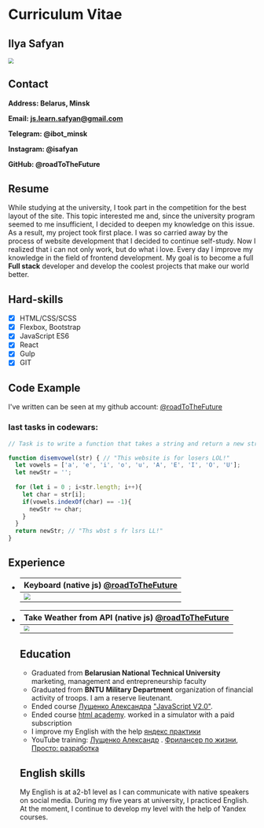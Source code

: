 # Curriculum Vitae

## Ilya Safyan	

<img src="https://sun2.velcom-by-minsk.userapi.com/1IiIMqtsTZkq60zIY72j6gLUWk5suKLW_c8SJg/_wZjoVXD64Y.jpg" style="zoom: 67%;" />  

## Contact

**Address: Belarus, Minsk**

**Email: js.learn.safyan@gmail.com**

**Telegram: @ibot_minsk**

**Instagram: @isafyan**

**GitHub: @roadToTheFuture**

## Resume

While studying at the university, I took part in the competition for the best layout of the site. This topic interested me and, since the university program seemed to me insufficient, I decided to deepen my knowledge on this issue. As a result, my project took first place. I was so carried away by the process of website development that I decided to continue self-study. Now I realized that i can not only work, but do what i love. Every day I improve my knowledge in the field of frontend development. My goal is to become a full **Full stack** developer and develop the coolest projects that make our world better.

## Hard-skills

- [x] HTML/CSS/SCSS      
- [x] Flexbox, Bootstrap
- [x] JavaScript ES6
- [x] React 
- [x] Gulp
- [x] GIT 

## Code Example

I've written can be seen at my github account: [@roadToTheFuture](https://github.com/roadToTheFuture/Basic-Js-Exercices)

### last tasks in codewars: 

```javascript
// Task is to write a function that takes a string and return a new string with all vowels removed.

function disemvowel(str) { // "This website is for losers LOL!"
  let vowels = ['a', 'e', 'i', 'o', 'u', 'A', 'E', 'I', 'O', 'U'];
  let newStr = '';
  
  for (let i = 0 ; i<str.length; i++){
    let char = str[i];
    if(vowels.indexOf(char) == -1){
      newStr += char;
    }
  }
  return newStr; // "Ths wbst s fr lsrs LL!"
}
```

## Experience

- | Keyboard (native js)  [@roadToTheFuture](https://github.com/roadToTheFuture/Projects/tree/master/KeyBoard) |
  | ------------------------------------------------------------ |
  | <img src="C:\Users\User\Pictures\Screenshot_2.jpg" style="zoom:80%;" /> |

- | Take Weather from API (native js) [@roadToTheFuture](https://github.com/roadToTheFuture/Projects/tree/master/ApiWeather) |
  | :----------------------------------------------------------- |
  | <img src="C:\Users\User\Pictures\Screenshot_1.jpg" style="zoom: 67%;" /> |

  ## Education 

  - Graduated from **Belarusian National Technical University** marketing, management and entrepreneurship faculty
  - Graduated from **BNTU Military Department** organization of financial activity of troops. I am a reserve lieutenant. 
  - Ended course [Лущенко Александра](https://www.youtube.com/channel/UCP-xJwnvKCGyS-nbyOx1Wmg) ["JavaScript V2.0"](https://itgid.info/). 
  - Ended course [html academy](https://htmlacademy.ru/courses/css-tricks). worked in a simulator with a paid subscription
  - I improve my English with the help [яндекс практики](https://praktikum.yandex.ru/flow/student)
  - YouTube training: [Лущенко Александр](https://www.youtube.com/channel/UCP-xJwnvKCGyS-nbyOx1Wmg) . [Фрилансер по жизни](https://www.youtube.com/channel/UCedskVwIKiZJsO8XdJdLKnA), [Просто: разработка](https://www.youtube.com/channel/UCn-P_F0tfY21cfnkyv2lsRQ)

  ## English skills 

  My English is at a2-b1 level as I can communicate with native speakers on social media. During my five years at university, I practiced English. At the moment, I continue to develop my level with the help of Yandex courses.



